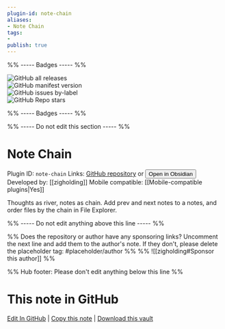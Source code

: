 ```yaml
---
plugin-id: note-chain
aliases:
- Note Chain
tags: 
- 
publish: true
---
```


%% ----- Badges ----- %%

![GitHub all releases](https://img.shields.io/github/downloads/zigholding/obsidian-notechain-plugin/total?color=573E7A&logo=github&style=for-the-badge)   
![GitHub manifest version](https://img.shields.io/github/manifest-json/v/zigholding/obsidian-notechain-plugin?color=573E7A&logo=github&style=for-the-badge)   
![GitHub issues by-label](https://img.shields.io/github/issues/zigholding/obsidian-notechain-plugin/help%20wanted?color=573E7A&logo=github&style=for-the-badge)   
![GitHub Repo stars](https://img.shields.io/github/stars/zigholding/obsidian-notechain-plugin?color=573E7A&logo=github&style=for-the-badge)

%% ----- Badges ----- %%

%% ----- Do not edit this section ----- %%

# Note Chain

Plugin ID: `note-chain`
Links: [GitHub repository](https://github.com/zigholding/obsidian-notechain-plugin) or [<button id=HH>Open in Obsidian</button>](obsidian://show-plugin?id=note-chain)
Developed by: [[zigholding]]
Mobile compatible: [[Mobile-compatible plugins|Yes]]

Thoughts as river, notes as chain. Add prev and next notes to a notes, and order files by the chain in File Explorer.

%% ----- Do not edit anything above this line ----- %% 

%% Does the repository or author have any sponsoring links? Uncomment the next line and add them to the author's note. If they don't, please delete the placeholder tag: #placeholder/author %%
%% ![[zigholding#Sponsor this author]] %%

%% Hub footer: Please don't edit anything below this line %%

# This note in GitHub

<span class="git-footer">[Edit In GitHub](https://github.dev/obsidian-community/obsidian-hub/blob/main/02%20-%20Community%20Expansions/02.05%20All%20Community%20Expansions/Plugins/note-chain.md "git-hub-edit-note") | [Copy this note](https://raw.githubusercontent.com/obsidian-community/obsidian-hub/main/02%20-%20Community%20Expansions/02.05%20All%20Community%20Expansions/Plugins/note-chain.md "git-hub-copy-note") | [Download this vault](https://github.com/obsidian-community/obsidian-hub/archive/refs/heads/main.zip "git-hub-download-vault") </span>
